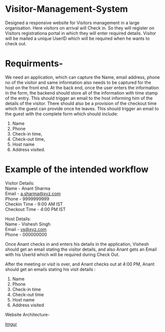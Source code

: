 # Visitor-Management-System

Designed a responsive website for Visitors management in a large organisation. Here visitors on arrival will Check in. So they will register on Visitors registrationa portal in which they will enter required details. Visitor will be mailed a unique UserID which will be required when he wants to check out.


# Requirments-
We need an application, which can capture the Name, email address, phone no of the visitor and
same information also needs to be captured for the host on the front end.
At the back end, once the user enters the information in the form, the backend should store all of
the information with time stamp of the entry.
This should trigger an email to the host informing him of the details of the visitor.
There should also be a provision of the checkout time which the guest can provide once he
leaves. This should trigger an email to the guest with the complete form which should include:
1. Name
2. Phone
3. Check-in time,
4. Check-out time,
5. Host name
6. Address visited.

# Example of the intended workflow

Visitor Details:<br>
Name - Anant Sharma<br>
Email - a.sharma@xyz.com<br>
Phone - 9999999999<br>
Checkin Time - 9:00 AM IST<br>
Checkout Time - 4:00 PM IST<br>


Host Details:<br>
Name - Vishesh Singh<br>
Email - vs@xyz.com<br>
Phone - 000000000<br>


Once Anant checks in and enters his details in the application, Vishesh should get an email stating the visitor details, and also Anant gets an Email with his UserId which will be required during Check Out.

After the meeting or visit is over, and Anant checks out at 4:00 PM, Anant should get an emails
stating his visit details :

1. Name<br>
2. Phone<br>
3. Check-in time<br>
4. Check-out time<br>
5. Host name<br>
6. Address visited<br>


Website Architecture-

[Imgur](https://i.imgur.com/Jbv1Fbb.jpg)
